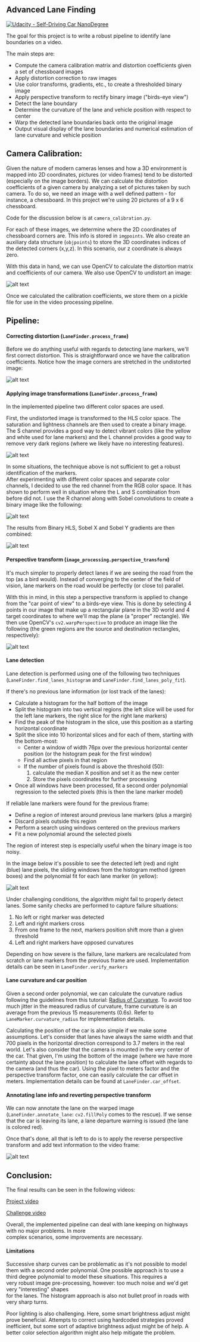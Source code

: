 ## Advanced Lane Finding
[![Udacity - Self-Driving Car NanoDegree](https://s3.amazonaws.com/udacity-sdc/github/shield-carnd.svg)](http://www.udacity.com/drive)


The goal for this project is to write a robust pipeline to identify lane boundaries on a video. 

The main steps are:
 
* Compute the camera calibration matrix and distortion coefficients given a set of chessboard images
* Apply distortion correction to raw images
* Use color transforms, gradients, etc., to create a thresholded binary image
* Apply perspective transform to rectify binary image ("birds-eye view")
* Detect the lane boundary
* Determine the curvature of the lane and vehicle position with respect to center
* Warp the detected lane boundaries back onto the original image
* Output visual display of the lane boundaries and numerical estimation of lane curvature and vehicle position


Camera Calibration:
---

Given the nature of modern cameras lenses and how a 3D environment is mapped into 2D coordinates, 
pictures (or video frames) tend to be distorted (especially on the image borders). 
We can calculate the distortion coefficients of a given camera by 
analyzing a set of pictures taken by such camera. To do so, we need an image with a well defined pattern - 
for instance, a chessboard. In this project we're using 20 pictures of a 9 x 6 chessboard.

Code for the discussion below is at <code>camera_calibration.py</code>.

For each of these images, we determine where the 2D coordinates of chessboard corners are. 
This info is stored in <code>imgpoints</code>. We also create an auxiliary data structure 
(<code>objpoints</code>) to store the 3D coordinates indices of the detected corners (x,y,z). 
In this scenario, our z coordinate is always zero.
 
With this data in hand, we can use OpenCV to calculate the distortion matrix and coefficients of 
our camera. We also use OpenCV to undistort an image:

![alt text](./output_images/image_undistortion.png "Chessboard Distortion")

Once we calculated the calibration coefficients, we store them on a pickle file for use in the 
video processing pipeline.

Pipeline:
---

#### Correcting distortion (<code>LaneFinder.process_frame</code>)

Before we do anything useful with regards to detecting lane markers, we'll first correct distortion. 
This is straightforward once we have the calibration coefficients. Notice how the image corners are 
stretched in the undistorted image:
 
![alt text](./output_images/undistorted_road_image.png "Corrected road image")

#### Applying image transformations (<code>LaneFinder.process_frame</code>)

In the implemented pipeline two different color spaces are used. 

First, the undistorted image is transformed to the HLS color space.
The saturation and lightness channels are then used to create a binary image. The S 
channel provides a good way to detect vibrant colors (like the yellow and white used for lane markers) 
and the L channel provides a good way to remove very dark regions (where we likely have no interesting 
features).
 
![alt text](./output_images/hls_binary.png "HLS Binary")

In some situations, the technique above is not sufficient to get a robust identification of the markers.  
After experimenting with different color spaces and separate color channels, I decided to use the red 
channel from the RGB color space. It has shown to perform well in situation where the L and S 
combination from before did not. 
I use the R channel along with Sobel convolutions to create a binary image like the following:
  
![alt text](./output_images/sobel_xy.png "Sobel XY")
  
The results from Binary HLS, Sobel X and Sobel Y gradients are then combined:

![alt text](./output_images/combined_binary.png "Combined Binary")

#### Perspective transform (<code>image_processing.perspective_transform</code>)

It's much simpler to properly detect lanes if we are seeing the road from 
the top (as a bird would). Instead of converging to the center of the field of vision, lane markers 
on the road would be perfectly (or close to) parallel.

With this in mind, in this step a perspective transform is applied to change from the "car point of view" 
to a birds-eye view. This is done by selecting 4 points in our image that make up a rectangular plane in
the 3D world and 4 target coordinates to where we'll map the plane (a "proper" rectangle). We 
then use OpenCV's <code>cv2.warpPerspective</code> to produce an image like the following (the green regions are 
the source and destination rectangles, respectively):
 
![alt text](./output_images/warped.png "Warped")
 
#### Lane detection
 
Lane detection is performed using one of the following two techniques 
(<code>LaneFinder.find_lanes_histogram</code> and <code>LaneFinder.find_lanes_poly_fit</code>).
  
If there's no previous lane information (or lost track of the lanes):
  
  * Calculate a histogram for the half bottom of the image
  * Split the histogram into two vertical regions (the left slice will be used for the left lane markers, the right 
  slice for the right lane markers)
  * Find the peak of the histogram in the slice, use this position as a starting horizontal coordinate
  * Split the slice into 10 horizontal slices and for each of them, starting with the bottom-most:
    * Center a window of width 76px over the previous horizontal center position (or the histogram peak for the first window)
     * Find all active pixels in that region
     * If the number of pixels found is above the threshold (50):
        1. calculate the median X position and set it as the new center
        2. Store the pixels coordinates for further processing
  * Once all windows have been processed, fit a second order polynomial regression to the selected 
  pixels (this is then the lane marker model) 
  
If reliable lane markers were found for the previous frame:

  * Define a region of interest around previous lane markers (plus a margin)
  * Discard pixels outside this region
  * Perform a search using windows centered on the previous markers
  * Fit a new polynomial around the selected pixels

The region of interest step is especially useful when the binary image is too noisy.

In the image below it's possible to see the detected left (red) and right (blue) lane pixels, the 
sliding windows from the histogram method (green boxes) and the polynomial fit for each lane marker
(in yellow):

![alt text](./output_images/lane_detection_histogram.png "Lane Detection Histogram")

Under challenging conditions, the algorithm might fail to properly detect lanes. Some 
sanity checks are performed to capture failure situations:

1. No left or right marker was detected
2. Left and right markers cross
3. From one frame to the next, markers position shift more than a given threshold
4. Left and right markers have opposed curvatures

Depending on how severe is the failure, lane markers are recalculated from scratch or lane 
markers from the previous frame are used. Implementation details can be seen in <code>LaneFinder.verify_markers</code>

#### Lane curvature and car position
 
Given a second order polynomial, we can calculate the curvature radius following the 
guidelines from this tutorial: [Radius of Curvature](http://www.intmath.com/applications-differentiation/8-radius-curvature.php).
To avoid too much jitter in the measured radius of curvature, frame curvature is an average from the previous 
15 measurements (0.6s). Refer to <code>LaneMarker.curvature_radius</code> for implementation details.

Calculating the position of the car is also simple if we make some assumptions. 
Let's consider that lanes have always the same width and that 700 pixels in the horizontal 
direction correspond to 3.7 meters in the real world. Let's also consider that the camera is mounted in 
the very center of the car. That given, I'm using the bottom of the image (where we have more certainty 
about the lane position) to calculate the lane offset with regards to the camera (and thus the car). 
Using the pixel to meters factor and the perspective transform factor, 
one can easily calculate the car offset in meters. 
Implementation details can be found at <code>LaneFinder.car_offset</code>.

#### Annotating lane info and reverting perspective transform

We can now annotate the lane on the warped image (<code>LaneFinder.annotate_lane</code>: 
<code>cv2.fillPoly</code> comes to the rescue). If we sense that the car is leaving its lane, a lane 
departure warning is issued (the lane is colored red).
 
Once that's done, all that is left to do is to apply the reverse perspective transform and add text 
information to the video frame:

![alt text](./output_images/annotated_lane.png "Annotated Lane")

Conclusion:
---

The final results can be seen in the following videos:

[Project video](./output_videos/project_video.mp4)

[Challenge video](./output_videos/challenge_video.mp4)

Overall, the implemented pipeline can deal with lane keeping on highways with no major problems. In more  
complex scenarios, some improvements are necessary.  


#### Limitations

Successive sharp curves can be problematic as it's not possible to model them with a second order polynomial. 
One possible approach is to use a third degree polynomial to model these situations. This requires a  
very robust image pre-processing, however: too much noise and we'd get very "interesting" shapes  
for the lanes. The histogram approach is also not bullet proof in roads with very sharp turns.

Poor lighting is also challenging. Here, some smart brightness adjust might prove 
beneficial. Attempts to correct using hardcoded strategies proved inefficient, but some sort of adaptive 
brightness adjust might be of help. A better color selection algorithm might also help mitigate 
the problem.
